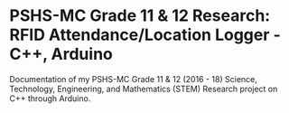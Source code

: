 # PSHS-MC Grade 11 & 12 Research: RFID Attendance/Location Logger - C++, Arduino

Documentation of my PSHS-MC Grade 11 & 12 (2016 - 18) Science, Technology, Engineering, and Mathematics (STEM) Research project on C++ through Arduino.
